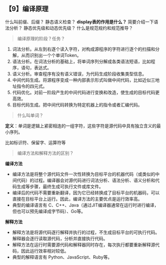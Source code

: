 ## 【9】编译原理

什么叫前缀、后缀？
静态语义检查？
**display表的作用是什么？**
简要介绍一下语法分析？
静态优先级和动态优先级？
什么是规范规约和规范推导？

> 编译原理的阶段？任务？

1. 词法分析。从左到右逐个读入字符，对构成源程序的字符进行逐个的扫描和分解，从而识别出一个个单词Token。
2. 语法分析。在词法分析的基础上，将单词序列分解成各类语法短语，比如程序，语句，表达式。
3. 语义分析。审查程序有没有语义错误，为代码生成阶段收集类型信息。
4. 中间代码生成。将源程序变成一种内部表示形式叫做中间代码，比如近似三地址指令的四元式。
5. 代码优化。对前一阶段产生的中间代码进行变换和改造，使生成的目标代码更高效。
6. 目标代码生成。把中间代码转换为特定机器上的指令或者汇编代码。

> 什么叫单词？

**定义**：单词是逻辑上紧密相连的一组字符，这些字符是源代码中具有独立含义的最小序列。

比如标识符、保留字、运算符等

> 编译方法和解释方法的区别？

**编译方法**

- 编译方法是将整个源代码文件一次性转换为目标平台的机器代码（或类似的中间代码）的过程。编译器会对源代码进行词法分析、语法分析、语义分析和代码生成等步骤，最终生成可执行文件或库文件。
- 编译后的代码不需要重新翻译，因为它已经转换成了目标平台的机器码，可以直接在目标平台上运行。因此，编译方法的主要优点是运行效率高。
- 典型的编译语言有 C、C++、Java（通过JIT编译器通常在运行时进行编译，但也可以预先编译成字节码）、Go等。

**解释方法**

- 解释方法是将源代码逐行解释并执行的过程，不生成目标平台的可执行代码。解释器会逐行读取源代码，分析并直接执行代码。
- 解释方法在运行时需要源代码和解释器同时存在，每次执行都要重新解释源代码，因此运行效率相对较低。
- 典型的解释语言有 Python、JavaScript、Ruby等。

